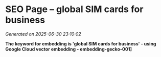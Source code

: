 # SEO Page – global SIM cards for business
*Generated on 2025-06-30 23:10:02*

**The keyword for embedding is 'global SIM cards for business' - using Google Cloud vector embedding - embedding-gecko-001]**